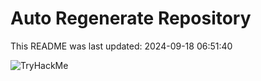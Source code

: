 # Auto Regenerate Repository

This README was last updated: 2024-09-18 06:51:40

 ![TryHackMe](https://tryhackme.com/badge/533634)